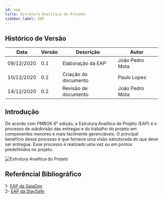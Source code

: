 ```yaml
---
id: eap
title: Estrutura Analítica do Projeto
sidebar_label: EAP
---
```


## Histórico de Versão

| Data | Versão | Descrição | Autor |
|--------|-----------|---------------|---------|
| 09/12/2020 | 0.1 | Elaboração da EAP | João Pedro Mota |
| 10/12/2020 | 0.2 | Criação do documento | Paulo Lopes |
| 14/12/2020 | 0.2 | Revisão de documento | João Pedro Mota |

## Introdução

De acordo com PMBOK 6° edição, a Estrutura Analítica de Projeto (EAP) é o processo de subdivisão das entregas e do trabalho do projeto em componentes menores e mais facilmente gerenciáveis. O principal benefício desse processo é que fornece uma visão estruturada do que deve ser entregue. Esse processo é realizado uma vez ou em pontos predefinidos no projeto.

![Estrutura Analítica do Projeto](https://raw.githubusercontent.com/fga-eps-mds/2020.1-Conecta-Ensina-Wiki/master/website/static/img/EAP.png)

## Referêncial Bibliográfico

1- [EAP da GaiaDex](https://fga-eps-mds.github.io/2020.1-GaiaDex-wiki/eap/eap/)<br>
2- [EAP da StaySafe](https://fga-eps-mds.github.io/2020.1-stay-safe-docs/images/eap/EAP.png)
